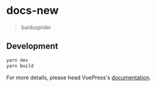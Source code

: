 # docs-new

> baiduspider

## Development

```bash
yarn dev
yarn build
```

For more details, please head VuePress's [documentation](https://v1.vuepress.vuejs.org/).

